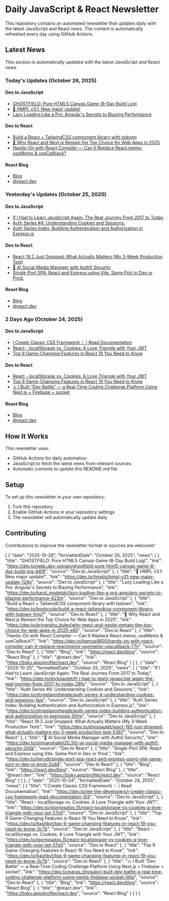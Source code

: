 # Daily JavaScript & React Newsletter

This repository contains an automated newsletter that updates daily with the latest JavaScript and React news. The content is automatically refreshed every day using GitHub Actions.

## Latest News

*This section is automatically updated with the latest JavaScript and React news.*

### Today's Updates (October 26, 2025)

#### Dev.to JavaScript

- [GHOSTFIELD: Pure HTML5 Canvas Game (8-Day Build Log)](https://dev.to/web_dev-usman/ghostfield-pure-html5-canvas-game-8-day-build-log-44f8)
- [📢 HMPL v3.1: New major update!](https://dev.to/hmpljs/hmpl-v31-new-major-update-124p)
- [Lazy Loading Like a Pro: Angular's Secrets to Blazing Performance](https://dev.to/karol_modelski/lazy-loading-like-a-pro-angulars-secrets-to-blazing-performance-423m)

#### Dev.to React

- [Build a React + TailwindCSS component library with tsdown](https://dev.to/boshcode/build-a-react-tailwindcss-component-library-with-tsdown-1mg7)
- [🚀 Why React and Next.js Remain the Top Choice for Web Apps in 2025](https://dev.to/priyanshu_buley/why-react-and-nextjs-remain-the-top-choice-for-web-apps-in-2025-e85)
- [Hands-On with React Compiler — Can It Replace React.memo, useMemo & useCallback?](https://dev.to/hamza4600/hands-on-with-react-compiler-can-it-replace-reactmemo-usememo-usecallback-77n)

#### React Blog

- [Blog](https://react.dev/blog)
- [@react.dev](https://bsky.app/profile/react.dev)

### Yesterday's Updates (October 25, 2025)

#### Dev.to JavaScript

- [If I Had to Learn JavaScript Again: The Real Journey From 2017 to Today](https://dev.to/elvissautet/if-i-had-to-learn-javascript-again-the-real-journey-from-2017-to-today-28fg)
- [Auth Series #4: Understanding Cookies and Sessions.](https://dev.to/shreelaxmihegde/auth-series-4-understanding-cookies-and-sessions-1ajg)
- [Auth Series Index: Building Authentication and Authorization in Express.js](https://dev.to/shreelaxmihegde/auth-series-index-building-authentication-and-authorization-in-expressjs-5hfm)

#### Dev.to React

- [React 19.2 Just Dropped: What Actually Matters (My 3-Week Production Test)](https://dev.to/elvissautet/react-192-just-dropped-what-actually-matters-my-3-week-production-test-5387)
- [🚀 AI Social Media Manager with Auth0 Security](https://dev.to/simranshaikh20_50/-ai-social-media-manager-with-auth0-security-2e5k)
- [Single-Port SPA: React and Express using Vite. Same Port in Dev or Prod.](https://dev.to/herudi/single-port-spa-react-and-express-using-vite-same-port-in-dev-or-prod-2od4)

#### React Blog

- [Blog](https://react.dev/blog)
- [@react.dev](https://bsky.app/profile/react.dev)

### 2 Days Ago (October 24, 2025)

#### Dev.to JavaScript

- [I Create Classic CSS Framework ✨ | Read Documentation](https://dev.to/we-the-developers/i-create-classic-css-framework-read-documentation-1ii3)
- [React - localStorage vs. Cookies: A Love Triangle with Your JWT](https://dev.to/igornosatov_15/react-localstorage-vs-cookies-a-love-triangle-with-your-jwt-57o0)
- [Top 9 Game-Changing Features in React 19 You Need to Know](https://dev.to/hashbyt/top-9-game-changing-features-in-react-19-you-need-to-know-3c7b)

#### Dev.to React

- [React - localStorage vs. Cookies: A Love Triangle with Your JWT](https://dev.to/igornosatov_15/react-localstorage-vs-cookies-a-love-triangle-with-your-jwt-57o0)
- [Top 9 Game-Changing Features in React 19 You Need to Know](https://dev.to/hashbyt/top-9-game-changing-features-in-react-19-you-need-to-know-3c7b)
- [⚔️ I Built “Dev Battle” — a Real-Time Coding Challenge Platform Using Next.js + Firebase + socket](https://dev.to/parag_bhosale/i-built-dev-battle-a-real-time-coding-challenge-platform-using-nextjs-firebase-socket-56gl)

#### React Blog

- [Blog](https://react.dev/blog)
- [@react.dev](https://bsky.app/profile/react.dev)

## How It Works

This newsletter uses:
- GitHub Actions for daily automation
- JavaScript to fetch the latest news from relevant sources
- Automatic commits to update this README.md file

## Setup

To set up this newsletter in your own repository:

1. Fork this repository
2. Enable GitHub Actions in your repository settings
3. The newsletter will automatically update daily

## Contributing

Contributions to improve the newsletter format or sources are welcome!

<!-- NEWS_DATA_START -->
[
  {
    "date": "2025-10-26",
    "formattedDate": "October 26, 2025",
    "news": [
      {
        "title": "GHOSTFIELD: Pure HTML5 Canvas Game (8-Day Build Log)",
        "link": "https://dev.to/web_dev-usman/ghostfield-pure-html5-canvas-game-8-day-build-log-44f8",
        "source": "Dev.to JavaScript"
      },
      {
        "title": "📢 HMPL v3.1: New major update!",
        "link": "https://dev.to/hmpljs/hmpl-v31-new-major-update-124p",
        "source": "Dev.to JavaScript"
      },
      {
        "title": "Lazy Loading Like a Pro: Angular's Secrets to Blazing Performance",
        "link": "https://dev.to/karol_modelski/lazy-loading-like-a-pro-angulars-secrets-to-blazing-performance-423m",
        "source": "Dev.to JavaScript"
      },
      {
        "title": "Build a React + TailwindCSS component library with tsdown",
        "link": "https://dev.to/boshcode/build-a-react-tailwindcss-component-library-with-tsdown-1mg7",
        "source": "Dev.to React"
      },
      {
        "title": "🚀 Why React and Next.js Remain the Top Choice for Web Apps in 2025",
        "link": "https://dev.to/priyanshu_buley/why-react-and-nextjs-remain-the-top-choice-for-web-apps-in-2025-e85",
        "source": "Dev.to React"
      },
      {
        "title": "Hands-On with React Compiler — Can It Replace React.memo, useMemo & useCallback?",
        "link": "https://dev.to/hamza4600/hands-on-with-react-compiler-can-it-replace-reactmemo-usememo-usecallback-77n",
        "source": "Dev.to React"
      },
      {
        "title": "Blog",
        "link": "https://react.dev/blog",
        "source": "React Blog"
      },
      {
        "title": "@react.dev",
        "link": "https://bsky.app/profile/react.dev",
        "source": "React Blog"
      }
    ]
  },
  {
    "date": "2025-10-25",
    "formattedDate": "October 25, 2025",
    "news": [
      {
        "title": "If I Had to Learn JavaScript Again: The Real Journey From 2017 to Today",
        "link": "https://dev.to/elvissautet/if-i-had-to-learn-javascript-again-the-real-journey-from-2017-to-today-28fg",
        "source": "Dev.to JavaScript"
      },
      {
        "title": "Auth Series #4: Understanding Cookies and Sessions.",
        "link": "https://dev.to/shreelaxmihegde/auth-series-4-understanding-cookies-and-sessions-1ajg",
        "source": "Dev.to JavaScript"
      },
      {
        "title": "Auth Series Index: Building Authentication and Authorization in Express.js",
        "link": "https://dev.to/shreelaxmihegde/auth-series-index-building-authentication-and-authorization-in-expressjs-5hfm",
        "source": "Dev.to JavaScript"
      },
      {
        "title": "React 19.2 Just Dropped: What Actually Matters (My 3-Week Production Test)",
        "link": "https://dev.to/elvissautet/react-192-just-dropped-what-actually-matters-my-3-week-production-test-5387",
        "source": "Dev.to React"
      },
      {
        "title": "🚀 AI Social Media Manager with Auth0 Security",
        "link": "https://dev.to/simranshaikh20_50/-ai-social-media-manager-with-auth0-security-2e5k",
        "source": "Dev.to React"
      },
      {
        "title": "Single-Port SPA: React and Express using Vite. Same Port in Dev or Prod.",
        "link": "https://dev.to/herudi/single-port-spa-react-and-express-using-vite-same-port-in-dev-or-prod-2od4",
        "source": "Dev.to React"
      },
      {
        "title": "Blog",
        "link": "https://react.dev/blog",
        "source": "React Blog"
      },
      {
        "title": "@react.dev",
        "link": "https://bsky.app/profile/react.dev",
        "source": "React Blog"
      }
    ]
  },
  {
    "date": "2025-10-24",
    "formattedDate": "October 24, 2025",
    "news": [
      {
        "title": "I Create Classic CSS Framework ✨ | Read Documentation",
        "link": "https://dev.to/we-the-developers/i-create-classic-css-framework-read-documentation-1ii3",
        "source": "Dev.to JavaScript"
      },
      {
        "title": "React - localStorage vs. Cookies: A Love Triangle with Your JWT",
        "link": "https://dev.to/igornosatov_15/react-localstorage-vs-cookies-a-love-triangle-with-your-jwt-57o0",
        "source": "Dev.to JavaScript"
      },
      {
        "title": "Top 9 Game-Changing Features in React 19 You Need to Know",
        "link": "https://dev.to/hashbyt/top-9-game-changing-features-in-react-19-you-need-to-know-3c7b",
        "source": "Dev.to JavaScript"
      },
      {
        "title": "React - localStorage vs. Cookies: A Love Triangle with Your JWT",
        "link": "https://dev.to/igornosatov_15/react-localstorage-vs-cookies-a-love-triangle-with-your-jwt-57o0",
        "source": "Dev.to React"
      },
      {
        "title": "Top 9 Game-Changing Features in React 19 You Need to Know",
        "link": "https://dev.to/hashbyt/top-9-game-changing-features-in-react-19-you-need-to-know-3c7b",
        "source": "Dev.to React"
      },
      {
        "title": "⚔️ I Built “Dev Battle” — a Real-Time Coding Challenge Platform Using Next.js + Firebase + socket",
        "link": "https://dev.to/parag_bhosale/i-built-dev-battle-a-real-time-coding-challenge-platform-using-nextjs-firebase-socket-56gl",
        "source": "Dev.to React"
      },
      {
        "title": "Blog",
        "link": "https://react.dev/blog",
        "source": "React Blog"
      },
      {
        "title": "@react.dev",
        "link": "https://bsky.app/profile/react.dev",
        "source": "React Blog"
      }
    ]
  }
]
<!-- NEWS_DATA_END -->

